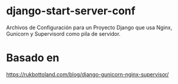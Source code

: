 # django-start-server-conf
Archivos de Configuración para un Proyecto Django que usa Nginx, Gunicorn y Supervisord como pila de servidor.

# Basado en
https://rukbottoland.com/blog/django-gunicorn-nginx-supervisor/
